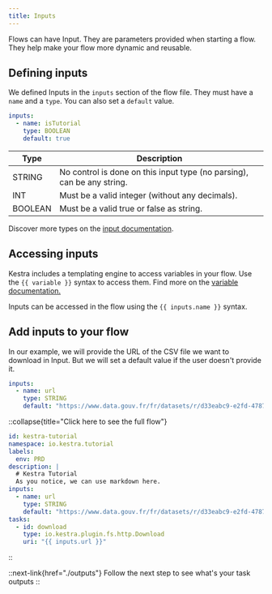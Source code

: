 ```yaml
---
title: Inputs
---
```


Flows can have Input. They are parameters provided when starting a flow. They help make your flow more dynamic and reusable.

## Defining inputs

We defined Inputs in the `inputs` section of the flow file. They must have a `name` and a `type`.
You can also set a `default` value.

```yaml
inputs:
  - name: isTutorial
    type: BOOLEAN
    default: true
```

| Type    | Description                                                            |
|---------|------------------------------------------------------------------------|
| STRING  | No control is done on this input type (no parsing), can be any string. |
| INT     | Must be a valid integer (without any decimals).                        |
| BOOLEAN | Must be a valid true or false as string.                               |

Discover more types on the [input documentation](../developer-guide/inputs.md ).

## Accessing inputs

Kestra includes a templating engine to access variables in your flow. Use the `{{ variable }}` syntax to access them.
Find more on the [variable documentation.](../developer-guide/variables/index.md)

Inputs can be accessed in the flow using the `{{ inputs.name }}` syntax.


## Add inputs to your flow

In our example, we will provide the URL of the CSV file we want to download in Input. But we will set a default value if the user doesn't provide it.

```yaml
inputs:
  - name: url
    type: STRING
    default: "https://www.data.gouv.fr/fr/datasets/r/d33eabc9-e2fd-4787-83e5-a5fcfb5af66d"
```

::collapse{title="Click here to see the full flow"}
```yaml
id: kestra-tutorial
namespace: io.kestra.tutorial
labels:
  env: PRD
description: |
  # Kestra Tutorial
  As you notice, we can use markdown here.
inputs:
  - name: url
    type: STRING
    default: "https://www.data.gouv.fr/fr/datasets/r/d33eabc9-e2fd-4787-83e5-a5fcfb5af66d"
tasks:
  - id: download
    type: io.kestra.plugin.fs.http.Download
    uri: "{{ inputs.url }}"
```
::


::next-link{href="./outputs"}
Follow the next step to see what's your task outputs
::
